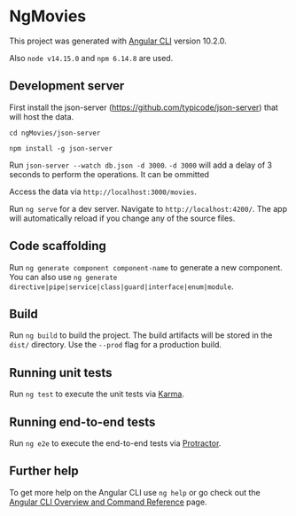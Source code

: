 # NgMovies

This project was generated with [Angular CLI](https://github.com/angular/angular-cli) version 10.2.0.

Also `node v14.15.0` and `npm 6.14.8` are used.

## Development server

First install the json-server (https://github.com/typicode/json-server) that will host the data.

`cd ngMovies/json-server`

`npm install -g json-server`

Run `json-server --watch db.json -d 3000`. `-d 3000` will add a delay of 3 seconds to perform the operations. It can be ommitted

Access the data via `http://localhost:3000/movies`.

Run `ng serve` for a dev server. Navigate to `http://localhost:4200/`. The app will automatically reload if you change any of the source files.

## Code scaffolding

Run `ng generate component component-name` to generate a new component. You can also use `ng generate directive|pipe|service|class|guard|interface|enum|module`.

## Build

Run `ng build` to build the project. The build artifacts will be stored in the `dist/` directory. Use the `--prod` flag for a production build.

## Running unit tests

Run `ng test` to execute the unit tests via [Karma](https://karma-runner.github.io).

## Running end-to-end tests

Run `ng e2e` to execute the end-to-end tests via [Protractor](http://www.protractortest.org/).

## Further help

To get more help on the Angular CLI use `ng help` or go check out the [Angular CLI Overview and Command Reference](https://angular.io/cli) page.
